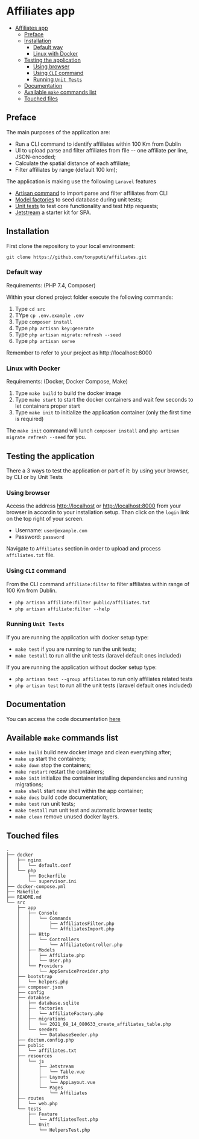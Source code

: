 # Affiliates app

- [Affiliates app](#affiliates-app)
  - [Preface](#preface)
  - [Installation](#installation)
    - [Default way](#default-way)
    - [Linux with Docker](#linux-with-docker)
  - [Testing the application](#testing-the-application)
    - [Using browser](#using-browser)
    - [Using `CLI` command](#using-cli-command)
    - [Running `Unit Tests`](#running-unit-tests)
  - [Documentation](#documentation)
  - [Available `make` commands list](#available-make-commands-list)
  - [Touched files](#touched-files)
    
## Preface

The main purposes of the application are:

- Run a CLI command to identify affiliates within 100 Km from Dublin
- UI to upload parse and filter affiliates from file -- one affiliate per line, JSON-encoded;
- Calculate the spatial distance of each affiliate;
- Filter affiliates by range (default 100 km);

The application is making use the following `Laravel` features

- [Artisan command](https://laravel.com/docs/8.x/artisan#writing-commands) to import parse and filter affiliates from CLI
- [Model factories](https://laravel.com/docs/8.x/database-testing#defining-model-factories) to seed database during unit tests;
- [Unit tests](https://laravel.com/docs/8.x/testing) to test core functionality and test http requests;
- [Jetstream](https://jetstream.laravel.com/) a starter kit for SPA.

## Installation

First clone the repository to your local environment:

`git clone https://github.com/tonyputi/affiliates.git`

### Default way

Requirements: (PHP 7.4, Composer)

Within your cloned project folder execute the following commands:

1. Type `cd src`
2. TYpe `cp .env.example .env`
3. Type `composer install`
4. Type `php artisan key:generate`
5. Type `php artisan migrate:refresh --seed`
6. Type `php artisan serve`

Remember to refer to your project as http://localhost:8000

### Linux with Docker

Requirements: (Docker, Docker Compose, Make)

1. Type `make build` to build the docker image
2. Type `make start` to start the docker containers and wait few seconds to let containers proper start
3. Type `make init` to initialize the application container (only the first time is required)

The `make init` command will lunch `composer install` and `php artisan migrate refresh --seed` for you.

## Testing the application

There a 3 ways to test the application or part of it: by using your browser, by CLI or by Unit Tests

### Using browser

Access the address [http://localhost](http://localhost) or [http://localhost:8000](http://localhost:8000) from your browser in accordin to your installation setup. Than click on the `login` link on the top right of your screen.

- Username: `user@example.com`
- Password: `password`

Navigate to `Affiliates` section in order to upload and process `affiliates.txt` file.

### Using `CLI` command

From the CLI command `affiliate:filter` to filter affiliates within range of 100 Km from Dublin.
  
- `php artisan affiliate:filter public/affiliates.txt`
- `php artisan affiliate:filter --help`

### Running `Unit Tests`

If you are running the application with docker setup type:

- `make test` if you are running to run the unit tests;
- `make testall` to run all the unit tests (laravel default ones included)

If you are running the application without docker setup type:

- `php artisan test --group affiliates` to run only affiliates related tests
- `php artisan test` to run all the unit tests (laravel default ones included)

## Documentation

You can access the code documentation [here](http://localhost/docs/index.html)

## Available `make` commands list

- `make build` build new docker image and clean everything after;
- `make up` start the containers;
- `make down` stop the containers;
- `make restart` restart the containers;
- `make init` initialize the container installing dependencies and running migrations;
- `make shell` start new shell within the app container;  
- `make docs` build code documentation;
- `make test` run unit tests;
- `make testall` run unit test and automatic browser tests;
- `make clean` remove unused docker layers.

## Touched files

```
.
├── docker
│   ├── nginx
│   │   └── default.conf
│   └── php
│       ├── Dockerfile
│       └── supervisor.ini
├── docker-compose.yml
├── Makefile
├── README.md
└── src
    ├── app
    │   ├── Console
    │   │   └── Commands
    │   │       ├── AffiliatesFilter.php
    │   │       └── AffiliatesImport.php
    │   ├── Http
    │   │   └── Controllers
    │   │       └── AffiliateController.php
    │   ├── Models
    │   │   ├── Affiliate.php
    │   │   └── User.php
    │   └── Providers
    │       └── AppServiceProvider.php
    ├── bootstrap
    │   └── helpers.php
    ├── composer.json
    ├── config
    ├── database
    │   ├── database.sqlite
    │   ├── factories
    │   │   └── AffiliateFactory.php
    │   ├── migrations
    │   │   └── 2021_09_14_080633_create_affiliates_table.php
    │   └── seeders
    │       └── DatabaseSeeder.php
    ├── doctum.config.php
    ├── public
    │   └── affiliates.txt
    ├── resources
    │   └── js
    │       ├── Jetstream
    │       │   └── Table.vue
    │       ├── Layouts
    │       │   └── AppLayout.vue
    │       └── Pages
    │           └── Affiliates
    ├── routes
    │   └── web.php
    └── tests
        ├── Feature
        │   └── AffiliatesTest.php
        └── Unit
            └── HelpersTest.php
```